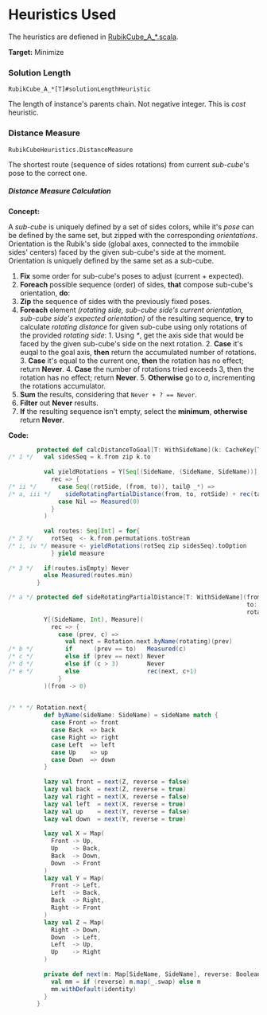 Heuristics Used
===============

The heuristics are defiened in [RubikCube_A_*.scala](/rubik/src/main/scala/feh/tec/rubik/solve/RubikCube_A_*.scala).

**Target:** Minimize

### Solution Length
`RubikCube_A_*[T]#solutionLengthHeuristic`

The length of instance's parents chain. Not negative integer. This is *cost* heuristic.

### Distance Measure
`RubikCubeHeuristics.DistanceMeasure`

The shortest route (sequence of sides rotations) from current *sub-cube*'s pose to the correct one.

##### Distance Measure Calculation
**Concept:**

A *sub-cube* is uniquely defined by a set of sides colors, 
while it's *pose* can be defined by the same set, but zipped with the corresponding *orientations*.
Orientation is the Rubik's side (global axes, connected to the immobile sides' centers) 
faced by the given sub-cube's side at the moment. Orientation is uniquely defined by the same set as a sub-cube.

1. **Fix** some order for sub-cube's poses to adjust (current + expected).
2. **Foreach** possible sequence (order) of sides, **that** compose sub-cube's orientation, **do**:
  1. **Zip** the sequence of sides with the previously fixed poses.
  2. **Foreach** element 
     *(rotating side, sub-cube side's current orientation, sub-cube side's expected orientation)* of the resulting sequence, 
     **try** to calculate *rotating distance* for given sub-cube using only rotations of the provided *rotating side*:
    1. Using _*_, get the axis side that would be faced by the given sub-cube's side on the next rotation.
    2. **Case** it's euqal to the goal axis, **then** return the accumulated number of rotations.
    3. **Case** it's equal to the current one, **then** the rotation has no effect; return **Never**.
    4. **Case** the number of rotations tried exceeds 3, then the rotation has no effect; return **Never**.
    5. **Otherwise** go to *a*, incrementing the rotations accumulator.
  3. **Sum** the results, considering that `Never + ? == Never`.
  4. **Filter** out **Never** results.
3. **If** the resulting sequence isn't empty, select the **minimum**, **otherwise** return **Never**.

**Code:**

```scala
        protected def calcDistanceToGoal[T: WithSideName](k: CacheKey[T]): Measure = {
/* 1 */   val sidesSeq = k.from zip k.to
    
          val yieldRotations = Y[Seq[(SideName, (SideName, SideName))], Measure](
            rec => {
/* ii */      case Seq((rotSide, (from, to)), tail@ _*) => 
/* a, iii */    sideRotatingPartialDistance(from, to, rotSide) + rec(tail)
              case Nil => Measured(0)
            }
          )
    
          val routes: Seq[Int] = for{
/* 2 */     rotSeq  <- k.from.permutations.toStream
/* i, iv */ measure <- yieldRotations(rotSeq zip sidesSeq).toOption
            } yield measure
    
/* 3 */   if(routes.isEmpty) Never
          else Measured(routes.min)
        }

/* a */ protected def sideRotatingPartialDistance[T: WithSideName](from: SideName,
                                                                   to: SideName,
                                                                   rotating: SideName): Measure =
          Y[(SideName, Int), Measure](
            rec => {
              case (prev, c) =>
                val next = Rotation.next.byName(rotating)(prev)
/* b */         if      (prev == to)   Measured(c)
/* c */         else if (prev == next) Never
/* d */         else if (c > 3)        Never
/* e */         else                   rec(next, c+1)
              }
          )(from -> 0)
          

/* * */ Rotation.next{
          def byName(sideName: SideName) = sideName match {
            case Front => front
            case Back  => back
            case Right => right
            case Left  => left
            case Up    => up
            case Down  => down
          }
    
          lazy val front = next(Z, reverse = false)
          lazy val back  = next(Z, reverse = true)
          lazy val right = next(X, reverse = false)
          lazy val left  = next(X, reverse = true)
          lazy val up    = next(Y, reverse = false)
          lazy val down  = next(Y, reverse = true)
    
          lazy val X = Map(
            Front -> Up,
            Up    -> Back,
            Back  -> Down,
            Down  -> Front
          )
          lazy val Y = Map(
            Front -> Left,
            Left  -> Back,
            Back  -> Right,
            Right -> Front
          )
          lazy val Z = Map(
            Right -> Down,
            Down  -> Left,
            Left  -> Up,
            Up    -> Right
          )
    
          private def next(m: Map[SideName, SideName], reverse: Boolean) = {
            val mm = if (reverse) m.map(_.swap) else m
            mm.withDefault(identity)
          }
        }
```
